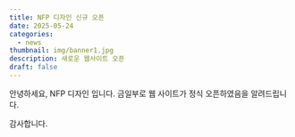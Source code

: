 ```yaml
---
title: NFP 디자인 신규 오픈
date: 2025-05-24
categories:
  - news
thumbnail: img/banner1.jpg
description: 새로운 웹사이트 오픈
draft: false
---
```

안녕하세요, NFP 디자인 입니다.
금일부로 웹 사이트가 정식 오픈하였음을 알려드립니다.

감사합니다.
